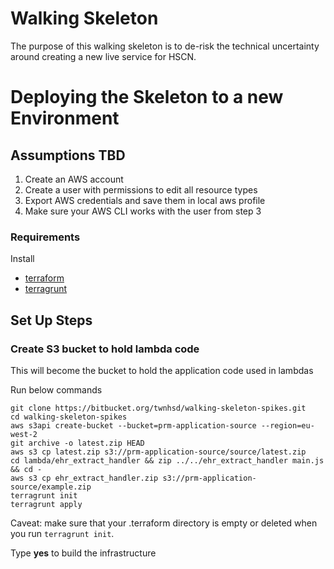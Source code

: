 # Walking Skeleton
The purpose of this walking skeleton is to de-risk the technical uncertainty around creating a new live service for HSCN.

# Deploying the Skeleton to a new Environment

## Assumptions TBD
1. Create an AWS account
2. Create a user with permissions to edit all resource types
3. Export AWS credentials and save them in local aws profile
4. Make sure your AWS CLI works with the user from step 3

### Requirements
Install
- [terraform](https://www.terraform.io/)
- [terragrunt](https://github.com/gruntwork-io/terragrunt#install-terragrunt)

## Set Up Steps
 
### Create S3 bucket to hold lambda code
This will become the bucket to hold the application code used in lambdas

Run below commands
```console
git clone https://bitbucket.org/twnhsd/walking-skeleton-spikes.git
cd walking-skeleton-spikes
aws s3api create-bucket --bucket=prm-application-source --region=eu-west-2
git archive -o latest.zip HEAD 
aws s3 cp latest.zip s3://prm-application-source/source/latest.zip
cd lambda/ehr_extract_handler && zip ../../ehr_extract_handler main.js && cd -
aws s3 cp ehr_extract_handler.zip s3://prm-application-source/example.zip
terragrunt init
terragrunt apply
```

Caveat: make sure that your .terraform directory is empty or deleted when you run `terragrunt init`.

Type **yes** to build the infrastructure 

